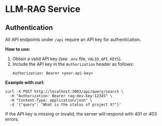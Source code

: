 # LLM-RAG Service

## Authentication

All API endpoints under `/api` require an API key for authentication.

**How to use:**

1. Obtain a valid API key (see `.env` file, `VALID_API_KEYS`).
2. Include the API key in the `Authorization` header as follows:
   ```
   Authorization: Bearer <your-api-key>
   ```

**Example with curl:**

```
curl -X POST http://localhost:3003/api/query/search \
  -H "Authorization: Bearer rag-dev-key-12345" \
  -H "Content-Type: application/json" \
  -d '{"query": "What is the status of project X?"}'
```

If the API key is missing or invalid, the server will respond with 401 or 403 errors.
